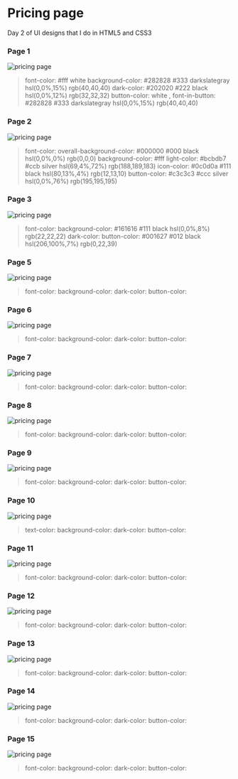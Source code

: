 # Pricing page
Day 2 of UI designs that I do in HTML5 and CSS3

### Page 1
<img src="./assets/pricng-page-one.png" alt="pricing page">

> font-color: #fff white
> background-color:  #282828 #333 darkslategray hsl(0,0%,15%) rgb(40,40,40)
> dark-color: #202020 #222 black hsl(0,0%,12%) rgb(32,32,32)
> button-color: white , font-in-button: #282828 #333  darkslategray hsl(0,0%,15%) rgb(40,40,40)


### Page 2
<img src="./assets/pricng-page-two.jpg" alt="pricing page">

> font-color: 
> overall-background-color: #000000 #000 black hsl(0,0%,0%) rgb(0,0,0)
> background-color: #fff
> light-color: #bcbdb7 #ccb silver hsl(69,4%,72%) rgb(188,189,183)
> icon-color: #0c0d0a #111 black hsl(80,13%,4%) rgb(12,13,10)
> button-color: #c3c3c3 #ccc silver hsl(0,0%,76%) rgb(195,195,195)


### Page 3
<img src="./assets/pricng-page-three.png" alt="pricing page">

> font-color: 
> background-color: #161616 #111 black hsl(0,0%,8%) rgb(22,22,22)
> dark-color:
> button-color: #001627 #012 black hsl(206,100%,7%) rgb(0,22,39)



### Page 5
<img src="./assets/pricng-page-five.png" alt="pricing page">

> font-color: 
> background-color: 
> dark-color:
> button-color:

### Page 6
<img src="./assets/pricng-page-six.png" alt="pricing page">

> font-color: 
> background-color: 
> dark-color:
> button-color:


### Page 7
<img src="./assets/pricng-page-seven.jpg" alt="pricing page">

> font-color: 
> background-color: 
> dark-color:
> button-color:


### Page 8
<img src="./assets/pricng-page-eight.jpg" alt="pricing page">

> font-color: 
> background-color: 
> dark-color:
> button-color:


### Page 9
<img src="./assets/pricng-page-nine.jpg" alt="pricing page">

> font-color: 
> background-color: 
> dark-color:
> button-color:


### Page 10
<img src="./assets/pricng-page-eleven.jpg" alt="pricing page">

> text-color: 
> background-color: 
> dark-color:
> button-color:


### Page 11
<img src="./assets/pricng-page-twelve.jpg" alt="pricing page">

> font-color: 
> background-color: 
> dark-color:
> button-color:


### Page 12
<img src="./assets/pricng-page-thirteen.jpg" alt="pricing page">

> font-color: 
> background-color: 
> dark-color:
> button-color:


### Page 13
<img src="./assets/pricng-page-fourteen.png" alt="pricing page">

> font-color: 
> background-color: 
> dark-color:
> button-color:

### Page 14
<img src="./assets/pricng-page-fifteen.jpg" alt="pricing page">

> font-color: 
> background-color: 
> dark-color:
> button-color:

### Page 15
<img src="./assets/pricng-page-sixteen.jpg" alt="pricing page">

> font-color: 
> background-color: 
> dark-color:
> button-color:

